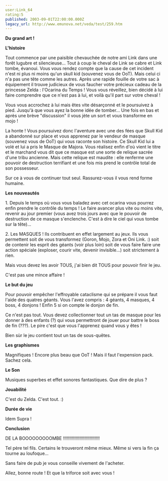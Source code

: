 ```yaml
---
user:Link_64
rating:5
published: 2003-09-01T22:00:00.000Z
legacy_url: http://www.emunova.net/veda/test/259.htm
---
```

**Du grand art !**  

  

**L'histoire**  

Tout commence par une paisible chevauchée de notre ami Link dans une forêt lugubre et silencieuse... Tout à coup le cheval de Link se cabre et Link tombe, évanoui. Vous vous rendez compte que la cause de cet incident n'est ni plus ni moins qu'un skull kid (souvenez vous de OoT). Mais celui ci n'a pas une tête comme les autres. Après une rapide fouille de votre sac à équipement il trouve judicieux de vous faucher votre précieux cadeau de la princesse Zelda : l'Ocarina du Temps ! Vous vous réveillez, bien décidé à lui faire comprendre que ce n'est pas à lui, et voilà qu'il part sur votre cheval !   

Vous vous accrochez à lui mais êtes vite désarçonné et le poursuivez à pied. Jusqu'à que vous ayez la bonne idée de tomber... Une fois en bas et après une brève "discussion" il vous jète un sort et vous transforme en mojo !  

La honte ! Vous poursuivez donc l'aventure avec une des fées que Skull Kid a abandonné sur place et vous apprenez par le vendeur de masque (souvenez vous de OoT) qui vous raconte son histoire. Ce Skull Kid lui a volé et lui a pris le Masque de Majora. Vous réalisez enfin d'où vient le titre et le marchand vous dit que ce masque est une sorte de relique sacrée d'une tribu ancienne. Mais cette relique est maudite : elle renferme une pouvoir de destruction terrifiant et une fois mis prend le contrôle total de son possesseur.  

Sur ce à vous de continuer tout seul. Rassurez-vous il vous rend forme humaine.  

  

**Les nouveautés**  

1\. Depuis le temps où vous vous baladez avec cet ocarina vous pourrez enfin prendre le contrôle du temps ! Le faire avancer plus vite ou moins vite, revenir au jour premier (vous avez trois jours avec que le pouvoir de destruction de ce masque s'enclenche. C'est à dire le ciel qui vous tombe sur la tête)...  

2\. Les MASQUES ! Ils contribuent en effet largement au jeux. Ils vous permettent soit de vous transformez (Goron, Mojo, Zora et Oni Link. :) soit de contenir les esprit des géants (voir plus loin) soit de vous faire faire une action spéciale (exploser, courir vite, devenir invisible...) soit strictement à rien.  

Mais vous devez les avoir TOUS, j'ai bien dit TOUS pour pouvoir finir le jeu.  

C'est pas une mince affaire !  

  

**Le but du jeu**  

Pour pouvoir empêcher l'effroyable cataclisme qui se prépare il vous faut l'aide des quatres géants. Vous l'avez compris : 4 géants, 4 masques, 4 boss, 4 donjons ! Enfin 5 si on compte le donjon de fin.   

Ce n'est pas tout. Vous devez collectionner tout un tas de masque pour les donner à des enfants (?) qui vous permettront de jouer pour battre le boss de fin (???). Le pire c'est que vous l'apprenez quand vous y êtes !  

Bien sùr le jeu contient tout un tas de sous-quêtes.  

  

**Les graphismes**  

Magnifiques ! Encore plus beau que OoT ! Mais il faut l'expension pack. Sachez cela.  

  

**Le Son**  

Musiques superbes et effet sonores fantastiques. Que dire de plus ?  

  

**Jouabilité**  

C'est du Zelda. C'est tout. :)  

  

**Durée de vie**  

Idem Supra !  

  

**Conclusion**  

DE LA BOOOOOOOOOMBE !!!!!!!!!!!!!!!!!!!!!!!!!!!!!   

Tel père tel fils. Certains le trouveront même mieux. Même si vers la fin ça tourne au loufoque...  

Sans faire de pub je vous conseille vivement de l'acheter.  

Allez, bonne route ! Et que la triforce soit avec vous !